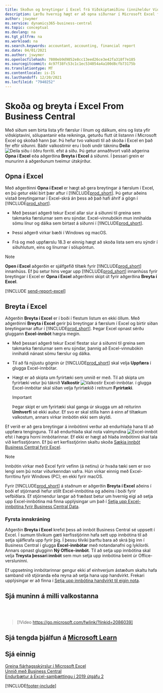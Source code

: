 ```yaml
---
title: Skoðun og breytingar í Excel frá Viðskiptamiðinu (inniheldur Video)
description: Lærðu hvernig hægt er að opna síðurnar í Microsoft Excel frá Business Central til að fá betri gagnagreiningar.
author: jswymer
ms.service: dynamics365-business-central
ms.topic: conceptual
ms.devlang: na
ms.tgt_pltfrm: na
ms.workload: na
ms.search.keywords: accountant, accounting, financial report
ms.date: 04/01/2021
ms.author: jswymer
ms.openlocfilehash: 7800eb9d9852e8cc13eed26ce3e42fa318f7e185
ms.sourcegitcommit: 4c97f38fc53c1c1ec534054a4a100d8cfb73175b
ms.translationtype: MT
ms.contentlocale: is-IS
ms.lasthandoff: 12/20/2021
ms.locfileid: "7940252"
---
```

# <a name="viewing-and-editing-in-excel-from-business-central"></a>Skoða og breyta í Excel From Business Central

Með síðum sem birta lista yfir færslur í línum og dálkum, eins og lista yfir viðskiptavini, sölupantanir eða reikninga, geturðu flutt út listannn í Microsoft Excel og skoðað hann þar. Þú hefur tvo valkosti til að skoða í Excel en það fer eftir síðunni. Báðir valkostirnir eru í boði undir tákninu **Deila** ![Deila síðu í öðru forriti.](media/share-icon.png) efst á síðu. Þú getur annaðhvort valið aðgerina **Opna í Excel** eða aðgerðina **Breyta í Excel** á síðunni. Í þessari grein er munurinn á aðgerðunum tveimur útskýrður.

## <a name="open-in-excel"></a>Opna í Excel

Með aðgerðinni **Opna í Excel** er hægt að gera breytingar á færslum í Excel, en þú getur ekki birt þær aftur í [!INCLUDE[prod_short](includes/prod_short.md)]. Þú getur aðeins vistað breytingarnar í Excel-skrá án þess að það hafi áhrif á gögn í [!INCLUDE[prod_short](includes/prod_short.md)].

- Með þessari aðgerð tekur Excel allar síur á síðunni til greina sem takmarka færslurnar sem eru sýndar. Excel-vinnubókin mun innihalda sömu línur og dálka sem birtast á síðunni í [!INCLUDE[prod_short](includes/prod_short.md)].

- Þessi aðgerð virkar bæði í Windows og macOS.

- Frá og með uppfærslu 18.3 er einnig hægt að skoða lista sem eru sýndir í síðuhlutum, eins og línurnar í sölupöntun. 

> [!NOTE]
> **Open í Excel** aðgerðin er sjálfgefið tiltæk fyrir [!INCLUDE[prod_short](includes/prod_short.md)] innanhúss. Ef þú setur hins vegar upp [!INCLUDE[prod_short](includes/prod_short.md)] innanhúss fyrir breytingar í Excel er **Opna í Excel** aðgerðinni skipt út fyrir aðgerðina **Breyta í Excel**.

[!INCLUDE [send-report-excel](includes/send-report-excel.md)]  

## <a name="edit-in-excel"></a>Breyta í Excel

Aðgerðin **Breyta í Excel** er í boði í flestum listum en ekki öllum. Með aðgerðinni **Breyta í Excel** gerir þú breytingar á færslum í Excel og birtir síðan breytingarnar aftur í [!INCLUDE[prod_short](includes/prod_short.md)]. Þegar Excel opnast sérðu gluggann **Excel-innbót** hægra megin.

- Með þessari aðgerð tekur Excel flestar síur á síðunni til greina sem takmarka færslurnar sem eru sýndar, þannig að Excel-vinnubókin innihaldi nánast sömu færslur og dálka.

- Til að fá nýjustu gögnin úr [!INCLUDE[prod_short](includes/prod_short.md)] skal velja **Uppfæra** í glugga Excel-innbótar.

- Hægt er að skipta um fyrirtæki sem unnið er með. Til að skipta um fyrirtæki velur þú táknið **Valkostir** ![Valkostir Excel-innbótar.](media/cogwheel.png "Valkostir Excel-innbótar") í glugga Excel-innbótar skal síðan velja fyrirtækið í reitnum **Fyrirtæki**.  

    > [!IMPORTANT]
    > Þegar skipt er um fyrirtæki skal ganga úr skugga um að reiturinn **Umhverfi** sé ekki auður. Ef svo er skal stilla hann á einn af tiltækum valkostum, annars virkar innbótin ekki sem skyldi.  

Ef verið er að gera breytingar á innbótinni verður að endurhlaða hana til að uppfæra tenginguna. Til að endurhlaða skal nota valmyndina ![Excel-innbót](media/excel-addin-menu.png "Valkostir Excel-innbótar") efst í hægra horni innbótarinnar. Ef ekki er hægt að hlaða innbótinni skal tala við kerfisstjórann. Ef þú ert kerfisstjórinn skaltu skoða [Sækja innbót Business Central fyrir Excel](admin-deploy-excel-addin.md).

> [!NOTE]
> Innbótin virkar með Excel fyrir vefinn (á netinu) úr hvaða tæki sem er svo lengi sem þú notar viðurkenndan vafra. Hún virkar einnig með Excel-forritinu fyrir Windows (PC); en ekki fyrir macOS.
>
> Fyrir [!INCLUDE[prod_short](includes/prod_short.md)] á staðnum er aðgerðin **Breyta í Excel** aðeins í boði ef stjórnandi hefur stillt Excel-innbótina og aðeins í boði fyrir vefbiðlara. Ef stjórnendur langar að fræðast betur um hvernig eigi að setja upp Excel-innbótina má finna upplýsingar um það í [Setja upp Excel-innbótina fyrir Business Central Data](/dynamics365/business-central/dev-itpro/administration/configuring-excel-addin).


<!-- Note for later: here we're immediately jumping to pretty advanced topics like changing company or reloading the addin. Fine to keep them for now. In the future, we will first need to explain in more detail the actual functionality of the addin, primarily these sub-sections:

Refreshing record data in Excel
Editing and publishing back to Business Central
Creating new records from Excel
Crafting your own editable Excel.
Point (4) is where it gets interesting for changing/specifying company, environment and other connection settings-->

### <a name="first-time-sign-in"></a>Fyrsta innskráning

Aðgerðin **Breyta í Excel** krefst þess að innbót Business Central sé uppsett í Excel. Í sumum tilvikum gæti kerfisstjórinn hafa sett upp innbótina til að setja sjálfkrafa upp fyrir þig. Í þessu tilviki þarftu bara að skrá þig inn í Business Central í glugga **Excel-innbótar** með notandanafni og lykilorði. Annars opnast glugginn **Ný Office-innbót**. Til að setja upp innbótina skal velja **Treysta þessari innbót** sem mun setja upp innbótina beint úr Office-versluninni.

Ef uppsetning innbótarinnar gengur ekki af einhverjum ástæðum skaltu hafa samband við stjóranda eða reyna að setja hana upp handvirkt. Frekari upplýsingar er að finna í [Setja upp innbótina handvirkt til eigin nota](admin-deploy-excel-addin.md#install).

## <a name="see-the-differences-between-the-options"></a>Sjá muninn á milli valkostanna
<br><br>  

> [!Video https://go.microsoft.com/fwlink/?linkid=2086039]

## <a name="see-related-training-at-microsoft-learn"></a>Sjá tengda þjálfun á [Microsoft Learn](/learn/modules/configure-powerbi-excel-dynamics-365-business-central/index)

## <a name="see-also"></a>Sjá einnig

[Greina fjárhagsskýrslur í Microsoft Excel](finance-analyze-excel.md)  
[Unnið með Business Central](ui-work-product.md)  
[Endurbætur á Excel-samþættingu í 2019 útgáfu 2](/dynamics365-release-plan/2019wave2/dynamics365-business-central/enhancements-excel-integration)  


[!INCLUDE[footer-include](includes/footer-banner.md)]